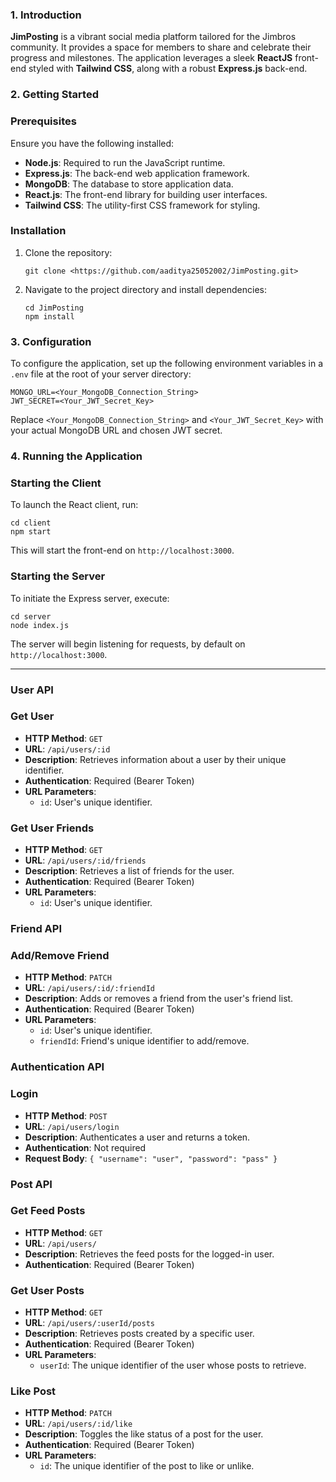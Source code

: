 ### 1. Introduction

**JimPosting** is a vibrant social media platform tailored for the Jimbros community. It provides a space for members to share and celebrate their progress and milestones. The application leverages a sleek **ReactJS** front-end styled with **Tailwind CSS**, along with a robust **Express.js** back-end.

### 2. Getting Started

### Prerequisites

Ensure you have the following installed:

- **Node.js**: Required to run the JavaScript runtime.
- **Express.js**: The back-end web application framework.
- **MongoDB**: The database to store application data.
- **React.js**: The front-end library for building user interfaces.
- **Tailwind CSS**: The utility-first CSS framework for styling.

### Installation

1. Clone the repository:
    
    ```
    git clone <https://github.com/aaditya25052002/JimPosting.git>
    
    ```
    
2. Navigate to the project directory and install dependencies:
    
    ```
    cd JimPosting
    npm install
    
    ```
    

### 3. Configuration

To configure the application, set up the following environment variables in a `.env` file at the root of your server directory:

```
MONGO_URL=<Your_MongoDB_Connection_String>
JWT_SECRET=<Your_JWT_Secret_Key>

```

Replace `<Your_MongoDB_Connection_String>` and `<Your_JWT_Secret_Key>` with your actual MongoDB URL and chosen JWT secret.

### 4. Running the Application

### Starting the Client

To launch the React client, run:

```
cd client
npm start

```

This will start the front-end on `http://localhost:3000`.

### Starting the Server

To initiate the Express server, execute:

```
cd server
node index.js

```

The server will begin listening for requests, by default on `http://localhost:3000`.

---

### User API

### Get User

- **HTTP Method**: `GET`
- **URL**: `/api/users/:id`
- **Description**: Retrieves information about a user by their unique identifier.
- **Authentication**: Required (Bearer Token)
- **URL Parameters**:
    - `id`: User's unique identifier.

### Get User Friends

- **HTTP Method**: `GET`
- **URL**: `/api/users/:id/friends`
- **Description**: Retrieves a list of friends for the user.
- **Authentication**: Required (Bearer Token)
- **URL Parameters**:
    - `id`: User's unique identifier.

### Friend API

### Add/Remove Friend

- **HTTP Method**: `PATCH`
- **URL**: `/api/users/:id/:friendId`
- **Description**: Adds or removes a friend from the user's friend list.
- **Authentication**: Required (Bearer Token)
- **URL Parameters**:
    - `id`: User's unique identifier.
    - `friendId`: Friend's unique identifier to add/remove.

### Authentication API

### Login

- **HTTP Method**: `POST`
- **URL**: `/api/users/login`
- **Description**: Authenticates a user and returns a token.
- **Authentication**: Not required
- **Request Body**: `{ "username": "user", "password": "pass" }`

### Post API

### Get Feed Posts

- **HTTP Method**: `GET`
- **URL**: `/api/users/`
- **Description**: Retrieves the feed posts for the logged-in user.
- **Authentication**: Required (Bearer Token)

### Get User Posts

- **HTTP Method**: `GET`
- **URL**: `/api/users/:userId/posts`
- **Description**: Retrieves posts created by a specific user.
- **Authentication**: Required (Bearer Token)
- **URL Parameters**:
    - `userId`: The unique identifier of the user whose posts to retrieve.

### Like Post

- **HTTP Method**: `PATCH`
- **URL**: `/api/users/:id/like`
- **Description**: Toggles the like status of a post for the user.
- **Authentication**: Required (Bearer Token)
- **URL Parameters**:
    - `id`: The unique identifier of the post to like or unlike.
